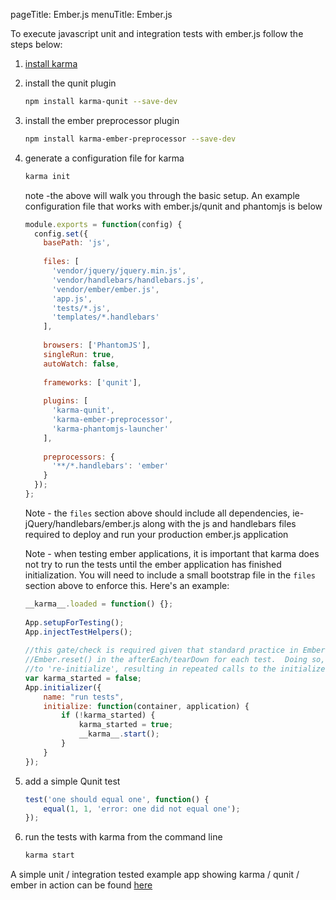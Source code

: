 pageTitle: Ember.js
menuTitle: Ember.js

To execute javascript unit and integration tests with ember.js follow the steps below:

1. [install karma]

2. install the qunit plugin

   ```bash
   npm install karma-qunit --save-dev
   ```

3. install the ember preprocessor plugin

   ```bash
   npm install karma-ember-preprocessor --save-dev
   ```

4. generate a configuration file for karma
   ```bash
   karma init
   ```
   note -the above will walk you through the basic setup. An example configuration file that works with ember.js/qunit and phantomjs is below

   ```javascript
   module.exports = function(config) {
     config.set({
       basePath: 'js',
 
       files: [
         'vendor/jquery/jquery.min.js',
         'vendor/handlebars/handlebars.js',
         'vendor/ember/ember.js',
         'app.js',
         'tests/*.js',
         'templates/*.handlebars'
       ],
 
       browsers: ['PhantomJS'],
       singleRun: true,
       autoWatch: false,
 
       frameworks: ['qunit'],
 
       plugins: [
         'karma-qunit',
         'karma-ember-preprocessor',
         'karma-phantomjs-launcher'
       ],
 
       preprocessors: {
         '**/*.handlebars': 'ember'
       }
     });
   };
   ```

   Note - the `files` section above should include all dependencies, ie- jQuery/handlebars/ember.js along with the js and handlebars files required to deploy and run your production ember.js application

   Note - when testing ember applications, it is important that karma does not try to run the tests until the ember application has finished initialization. You will need to include a small bootstrap file in the `files` section above to enforce this.  Here's an example:
   ```javascript
   __karma__.loaded = function() {};
 
   App.setupForTesting();
   App.injectTestHelpers();
 
   //this gate/check is required given that standard practice in Ember tests to is to call
   //Ember.reset() in the afterEach/tearDown for each test.  Doing so, causes the application
   //to 're-initialize', resulting in repeated calls to the initialize function below
   var karma_started = false;
   App.initializer({
       name: "run tests",
       initialize: function(container, application) {
           if (!karma_started) {
               karma_started = true;
               __karma__.start();
           }
       }
   });
   ```

5. add a simple Qunit test

   ```javascript
   test('one should equal one', function() {
       equal(1, 1, 'error: one did not equal one');
   });
   ```

6. run the tests with karma from the command line
   ```bash
   karma start
   ```

A simple unit / integration tested example app showing karma / qunit / ember in action can be found [here]

[install karma]: ../intro/installation.html
[here]: https://github.com/toranb/ember-testing-example
